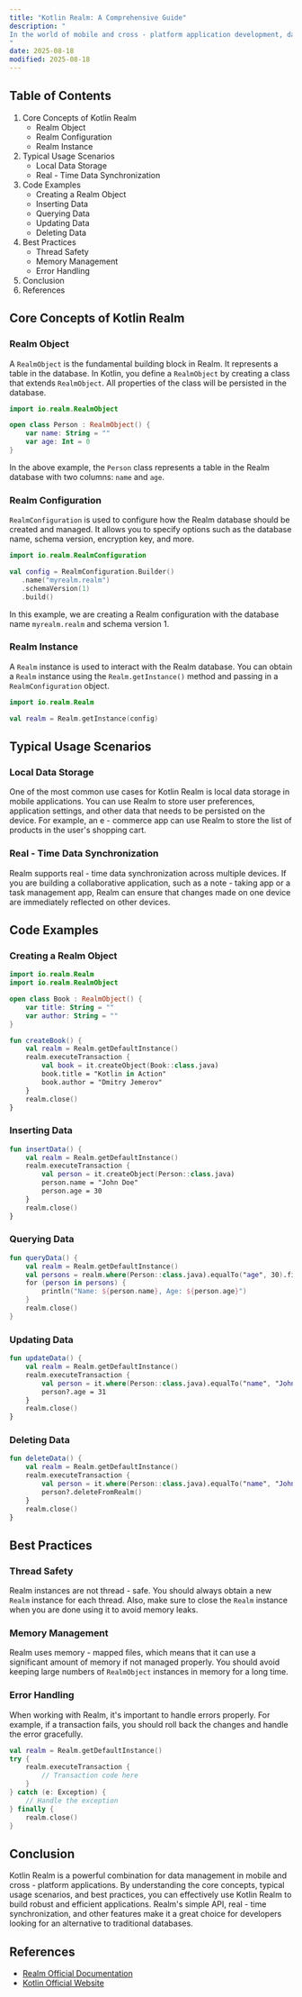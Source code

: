 ```yaml
---
title: "Kotlin Realm: A Comprehensive Guide"
description: "
In the world of mobile and cross - platform application development, data management is a crucial aspect. Kotlin, a modern programming language for the JVM, Android, and other platforms, has gained significant popularity due to its concise syntax and interoperability with Java. Realm, on the other hand, is a mobile database that offers a fast, lightweight, and easy - to - use alternative to traditional SQLite databases. When combined, Kotlin and Realm create a powerful solution for handling data in applications.  Realm provides a simple object - oriented API that allows developers to work with data in a more intuitive way. It also offers features like real - time data synchronization, encryption, and support for reactive programming. In this blog post, we'll explore the core concepts of Kotlin Realm, typical usage scenarios, and best practices to help you make the most of this combination.
"
date: 2025-08-18
modified: 2025-08-18
---
```


## Table of Contents
1. Core Concepts of Kotlin Realm
    - Realm Object
    - Realm Configuration
    - Realm Instance
2. Typical Usage Scenarios
    - Local Data Storage
    - Real - Time Data Synchronization
3. Code Examples
    - Creating a Realm Object
    - Inserting Data
    - Querying Data
    - Updating Data
    - Deleting Data
4. Best Practices
    - Thread Safety
    - Memory Management
    - Error Handling
5. Conclusion
6. References

## Core Concepts of Kotlin Realm

### Realm Object
A `RealmObject` is the fundamental building block in Realm. It represents a table in the database. In Kotlin, you define a `RealmObject` by creating a class that extends `RealmObject`. All properties of the class will be persisted in the database.

```kotlin
import io.realm.RealmObject

open class Person : RealmObject() {
    var name: String = ""
    var age: Int = 0
}
```

In the above example, the `Person` class represents a table in the Realm database with two columns: `name` and `age`.

### Realm Configuration
`RealmConfiguration` is used to configure how the Realm database should be created and managed. It allows you to specify options such as the database name, schema version, encryption key, and more.

```kotlin
import io.realm.RealmConfiguration

val config = RealmConfiguration.Builder()
   .name("myrealm.realm")
   .schemaVersion(1)
   .build()
```

In this example, we are creating a Realm configuration with the database name `myrealm.realm` and schema version 1.

### Realm Instance
A `Realm` instance is used to interact with the Realm database. You can obtain a `Realm` instance using the `Realm.getInstance()` method and passing in a `RealmConfiguration` object.

```kotlin
import io.realm.Realm

val realm = Realm.getInstance(config)
```

## Typical Usage Scenarios

### Local Data Storage
One of the most common use cases for Kotlin Realm is local data storage in mobile applications. You can use Realm to store user preferences, application settings, and other data that needs to be persisted on the device. For example, an e - commerce app can use Realm to store the list of products in the user's shopping cart.

### Real - Time Data Synchronization
Realm supports real - time data synchronization across multiple devices. If you are building a collaborative application, such as a note - taking app or a task management app, Realm can ensure that changes made on one device are immediately reflected on other devices.

## Code Examples

### Creating a Realm Object
```kotlin
import io.realm.Realm
import io.realm.RealmObject

open class Book : RealmObject() {
    var title: String = ""
    var author: String = ""
}

fun createBook() {
    val realm = Realm.getDefaultInstance()
    realm.executeTransaction {
        val book = it.createObject(Book::class.java)
        book.title = "Kotlin in Action"
        book.author = "Dmitry Jemerov"
    }
    realm.close()
}
```

### Inserting Data
```kotlin
fun insertData() {
    val realm = Realm.getDefaultInstance()
    realm.executeTransaction {
        val person = it.createObject(Person::class.java)
        person.name = "John Doe"
        person.age = 30
    }
    realm.close()
}
```

### Querying Data
```kotlin
fun queryData() {
    val realm = Realm.getDefaultInstance()
    val persons = realm.where(Person::class.java).equalTo("age", 30).findAll()
    for (person in persons) {
        println("Name: ${person.name}, Age: ${person.age}")
    }
    realm.close()
}
```

### Updating Data
```kotlin
fun updateData() {
    val realm = Realm.getDefaultInstance()
    realm.executeTransaction {
        val person = it.where(Person::class.java).equalTo("name", "John Doe").findFirst()
        person?.age = 31
    }
    realm.close()
}
```

### Deleting Data
```kotlin
fun deleteData() {
    val realm = Realm.getDefaultInstance()
    realm.executeTransaction {
        val person = it.where(Person::class.java).equalTo("name", "John Doe").findFirst()
        person?.deleteFromRealm()
    }
    realm.close()
}
```

## Best Practices

### Thread Safety
Realm instances are not thread - safe. You should always obtain a new `Realm` instance for each thread. Also, make sure to close the `Realm` instance when you are done using it to avoid memory leaks.

### Memory Management
Realm uses memory - mapped files, which means that it can use a significant amount of memory if not managed properly. You should avoid keeping large numbers of `RealmObject` instances in memory for a long time.

### Error Handling
When working with Realm, it's important to handle errors properly. For example, if a transaction fails, you should roll back the changes and handle the error gracefully.

```kotlin
val realm = Realm.getDefaultInstance()
try {
    realm.executeTransaction {
        // Transaction code here
    }
} catch (e: Exception) {
    // Handle the exception
} finally {
    realm.close()
}
```

## Conclusion
Kotlin Realm is a powerful combination for data management in mobile and cross - platform applications. By understanding the core concepts, typical usage scenarios, and best practices, you can effectively use Kotlin Realm to build robust and efficient applications. Realm's simple API, real - time synchronization, and other features make it a great choice for developers looking for an alternative to traditional databases.

## References
- [Realm Official Documentation](https://realm.io/docs/)
- [Kotlin Official Website](https://kotlinlang.org/)